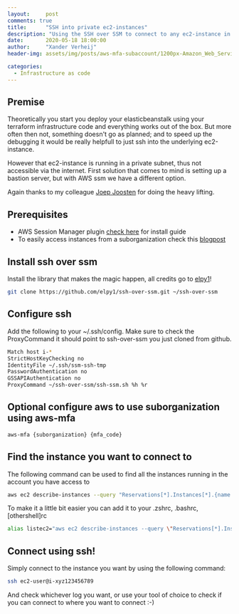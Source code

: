 ```yaml
---
layout:     post
comments: true
title:      "SSH into private ec2-instances"
description: "Using the SSH over SSM to connect to any ec2-instance in a private subnet"
date:       2020-05-18 18:00:00
author:     "Xander Verheij"
header-img: assets/img/posts/aws-mfa-subaccount/1200px-Amazon_Web_Services_Logo.svg.png

categories:
  - Infrastructure as code
---
```

## Premise
Theoretically you start you deploy your elasticbeanstalk using your terraform infrastructure code and everything works out of the box.
But more often then not, something doesn't go as planned; and to speed up the debugging it would be really helpfull to just ssh into the underlying ec2-instance.

However that ec2-instance is running in a private subnet, thus not accessible via the internet. First solution that comes to mind is setting up a bastion server, but with AWS ssm we have a different option.

Again thanks to my colleague [Joep Joosten](https://www.linkedin.com/in/joepjoosten/) for doing the heavy lifting.

## Prerequisites 
* AWS Session Manager plugin [check here](https://docs.aws.amazon.com/systems-manager/latest/userguide/session-manager-working-with-install-plugin.html) for install guide
* To easily access instances from a suborganization check this [blogpost](https://xrv.nl/infrastructure%20as%20code/2020/05/18/aws-mfa-subaccount/)


## Install ssh over ssm
Install the library that makes the magic happen, all credits go to [elpy1](https://github.com/elpy1)!

```bash
git clone https://github.com/elpy1/ssh-over-ssm.git ~/ssh-over-ssm
```

## Configure ssh 
Add the following to your ~/.ssh/config. 
Make sure to check the ProxyCommand it should point to ssh-over-ssm you just cloned from github.

```bash
Match host i-*
StrictHostKeyChecking no
IdentityFile ~/.ssh/ssm-ssh-tmp
PasswordAuthentication no
GSSAPIAuthentication no
ProxyCommand ~/ssh-over-ssm/ssh-ssm.sh %h %r
```

## Optional configure aws to use suborganization using aws-mfa

```bash
aws-mfa {suborganization} {mfa_code}
```

## Find the instance you want to connect to

The following command can be used to find all the instances running in the account you have access to

```bash
aws ec2 describe-instances --query "Reservations[*].Instances[*].{name: Tags[?Key=='Name'] | [0].Value, instance_id: InstanceId, ip_address: PrivateIpAddress, state: State.Name}"  --output table
```

To make it a little bit easier you can add it to your .zshrc, .bashrc, [othershell]rc
```bash
alias listec2="aws ec2 describe-instances --query \"Reservations[*].Instances[*].{name: Tags[?Key=='Name'] | [0].Value, instance_id: InstanceId, ip_address: PrivateIpAddress, state: State.Name}\"  --output table"
```

## Connect using ssh!
Simply connect to the instance you want by using the following command:
```bash
ssh ec2-user@i-xyz123456789
```
And check whichever log you want, or use your tool of choice to check if you can connect to where you want to connect :-)
 